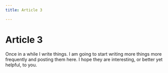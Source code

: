 ```yaml
---
title: Article 3

---
```


# Article 3

Once in a while I write things. I am going
to start writing more things more frequently
and posting them here. I hope they are
interesting, or better yet helpful, to you.
